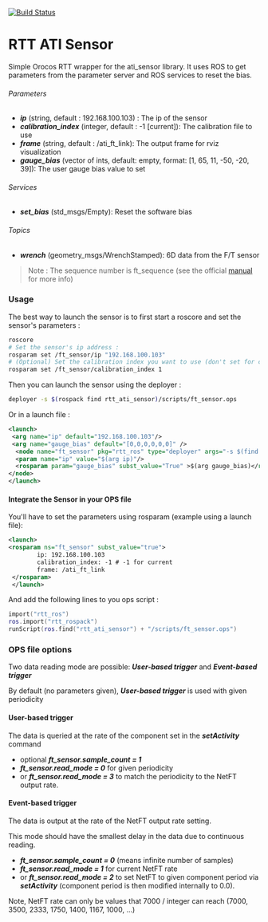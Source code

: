 [![Build Status](https://travis-ci.org/kuka-isir/rtt_ati_sensor.svg?branch=master)](https://travis-ci.org/kuka-isir/rtt_ati_sensor)
# RTT ATI Sensor

Simple Orocos RTT wrapper for the ati_sensor library. It uses ROS to get parameters from the parameter server and ROS services to reset the bias.

###### Parameters
* ***ip*** (string, default : 192.168.100.103) : The ip of the sensor 
* ***calibration_index*** (integer, default : -1 [current]): The calibration file to use 
* ***frame*** (string, default : /ati_ft_link): The output frame for rviz visualization 
* ***gauge_bias*** (vector of ints, default: empty, format: [1, 65, 11, -50, -20, 39]): The user gauge bias value to set 

###### Services 
* ***set_bias*** (std_msgs/Empty): Reset the software bias 

###### Topics 
* ***wrench*** (geometry_msgs/WrenchStamped): 6D data from the F/T sensor

> Note : The sequence number is ft_sequence (see the official [manual](http://www.ati-ia.com/app_content/documents/9620-05-NET%20FT.pdf) for more info) 

### Usage 

The best way to launch the sensor is to first start a roscore and set the sensor's parameters : 

```bash
roscore
# Set the sensor's ip address : 
rosparam set /ft_sensor/ip "192.168.100.103"
# (Optional) Set the calibration index you want to use (don't set for current calibration)
rosparam set /ft_sensor/calibration_index 1
```
Then you can launch the sensor using the deployer : 
```bash
deployer -s $(rospack find rtt_ati_sensor)/scripts/ft_sensor.ops
```

Or in a launch file : 
```xml
<launch>
 <arg name="ip" default="192.168.100.103"/>
 <arg name="gauge_bias" default="[0,0,0,0,0,0]" />
  <node name="ft_sensor" pkg="rtt_ros" type="deployer" args="-s $(find rtt_ati_sensor)/scripts/ft_sensor.ops --" output="screen">
  <param name="ip" value="$(arg ip)"/>
  <rosparam param="gauge_bias" subst_value="True" >$(arg gauge_bias)</rosparam>
</node>
</launch>
```


#### Integrate the Sensor in your OPS file

You'll have to set the parameters using rosparam (example using a launch file):
```xml
<launch>
<rosparam ns="ft_sensor" subst_value="true">
        ip: 192.168.100.103
        calibration_index: -1 # -1 for current
        frame: /ati_ft_link
 </rosparam>
 </launch>
```
And add the following lines to you ops script : 

```lua
import("rtt_ros")
ros.import("rtt_rospack")
runScript(ros.find("rtt_ati_sensor") + "/scripts/ft_sensor.ops")
```


### OPS file options

Two data reading mode are possible: ***User-based trigger*** and ***Event-based trigger***

By default (no parameters given), ***User-based trigger*** is used with given periodicity

#### User-based trigger

The data is queried at the rate of the component set in the ***setActivity*** command

* optional ***ft_sensor.sample_count = 1***
* ***ft_sensor.read_mode = 0*** for given periodicity 
* or ***ft_sensor.read_mode = 3*** to match the periodicity to the NetFT output rate.
 
#### Event-based trigger

The data is output at the rate of the NetFT output rate setting. 

This mode should have the smallest delay in the data due to continuous reading.

* ***ft_sensor.sample_count = 0*** (means infinite number of samples)
* ***ft_sensor.read_mode = 1*** for current NetFT rate 
* or ***ft_sensor.read_mode = 2*** to set NetFT to given component period via ***setActivity*** (component period is then modified internally to 0.0).

Note, NetFT rate can only be values that 7000 / integer can reach (7000, 3500, 2333, 1750, 1400, 1167, 1000, ...)
